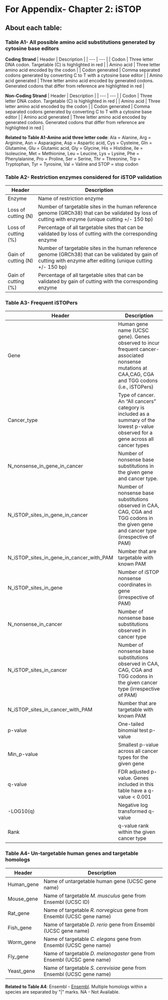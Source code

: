 # For Appendix- Chapter 2: iSTOP
## About each table:

### Table A1- All possible amino acid substitutions generated by cytosine base editors 
**Coding Strand** 
| Header | Description |
| --- | --- |
| Codon | Three letter DNA codon. Targetable (C) is highlighted in red |
| Amino acid | Three letter amino acid encoded by the codon |
| Codon generated | Comma separated codons generated by converting C to T with a cytosine base editor |
| Amino acid generated | Three letter amino acid encoded by generated codons. Generated codons that differ from reference are highlighted in red |

**Non-Coding Strand** 
| Header | Description |
| --- | --- |
| Codon | Three letter DNA codon. Targetable (C) is highlighted in red |
| Amino acid | Three letter amino acid encoded by the codon |
| Codon generated | Comma separated codons generated by converting C to T with a cytosine base editor |
| Amino acid generated | Three letter amino acid encoded by generated codons. Generated codons that differ from reference are highlighted in red |

**Related to Table A1-Amino acid three letter code**: Ala = Alanine, Arg = Arginine, Asn = Asparagine, Asp = Aspartic acid, Cys = Cysteine, Gln = Glutamine, Glu = Glutamic acid, Gly = Glycine, His = Histidine, Ile = Isoleucine, Met = Methionine, Leu = Leucine, Lys = Lysine, Phe = Phenylalanine, Pro = Proline, Ser = Serine, Thr = Threonine, Trp = Tryptophan, Tyr = Tyrosine, Val = Valine and STOP = stop codon

### Table A2- Restriction enzymes considered for iSTOP validation
| Header | Description |
| --- | --- |
| Enzyme | Name of restriction enzyme |
| Loss of cutting (N) | Number of targetable sites in the human reference genome (GRCh38) that can be validated by loss of cutting with enzyme (unique cutting +/- 150 bp) |
| Loss of cutting (%) | Percentage of all targetable sites that can be validated by loss of cutting with the corresponding enzyme |
| Gain of cutting (N) | Number of targetable sites in the human reference genome (GRCh38) that can be validated by gain of cutting with enzyme after editing (unique cutting +/- 150 bp) |
| Gain of cutting (%) | Percentage of all targetable sites that can be validated by gain of cutting with the corresponding enzyme |

### Table A3- Frequent iSTOPers
| Header | Description |
| --- | --- |
| Gene | Human gene name (UCSC gene). Genes observed to incur frequent cancer-associated nonsense mutations at CAA,CAG, CGA and TGG codons (i.e., iSTOPers) |
| Cancer_type | Type of cancer. An “All cancers” category is included as a summary of the lowest p-value observed for a gene across all cancer types |
| N_nonsense_in_gene_in_cancer | Number of nonsense base substitutions in the given gene and cancer type. |
| N_iSTOP_sites_in_gene_in_cancer | Number of nonsense base substitutions observed in CAA, CAG, CGA and TGG codons in the given gene and cancer type (irrespective of PAM) |
| N_iSTOP_sites_in_gene_in_cancer_with_PAM | Number that are targetable with known PAM |
| N_iSTOP_sites_in_gene | Number of iSTOP nonsense coordinates in gene (irrespective of PAM) |
| N_nonsense_in_cancer | Number of nonsense base substitutions observed in cancer type |
| N_iSTOP_sites_in_cancer | Number of nonsense base substitutions observed in CAA, CAG, CGA and TGG codons in the given cancer type (irrespective of PAM) |
| N_iSTOP_sites_in_cancer_with_PAM | Number that are targetable with known PAM |
| p-value | One-tailed binomial test p-value |
| Min_p-value | Smallest p-value across all cancer types for the given gene |
| q-value | FDR adjusted p-value. Genes included in this table have a q-value < 0.001 |
| -LOG10(q) | Negative log transformed q-value |
| Rank | q-value rank within the given cancer type |

### Table A4- Un-targetable human genes and targetable homologs
| Header | Description |
| --- | --- |
| Human_gene | Name of untargetable human gene (UCSC gene name) |
| Mouse_gene | Name of targetable *M. musculus* gene from Ensembl (UCSC ID) |
| Rat_gene | Name of targetable *R. norvegicus* gene from Ensembl (UCSC gene name) |
| Fish_gene | Name of targetable *D. rerio* gene from Ensembl (UCSC gene name) |
| Worm_gene | Name of targetable *C. elegans* gene from Ensembl (UCSC gene name) |
| Fly_gene | Name of targetable *D. melanogaster* gene from Ensembl (UCSC gene name) |
| Yeast_gene | Name of targetable *S. cerevisiae* gene from Ensembl (UCSC gene name) |

**Related to Table A4**: Ensembl - [Ensembl](https://useast.ensembl.org/index/html). Multiple homologs within a species are separated by "|" marks. NA - Not Available.
